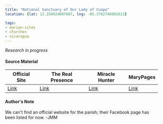 ```yaml
---
title: "National Sanctuary of Our Lady of Cuapa"
location: {lat: 12.250924807687, lng: -85.3782746081611}

tags:
- marian-sites
- churches
- nicaragua
---
```


_Research in progress_

#### Source Material

| Official Site | The Real Presence | Miracle Hunter | MaryPages |
| --- | --- | --- | --- |
| [Link](https://www.facebook.com/SDVirgendeCuapa) | [Link](http://www.therealpresence.org/eucharst/misc/BVM/16_CUAPA_60x96.pdf) | [Link](http://www.miraclehunter.com/marian_apparitions/approved_apparitions/cuapa/index.html) | [Link](https://www.marypages.com/our-lady-of-cuapa-also-known-as-our-lady-of-nicaragua-en.html) |

#### Author's Note

We can't find an official website for the parish; their Facebook page has been listed for now.  -JMM
